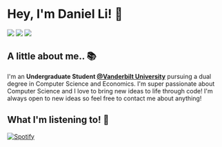 # Hey, I'm Daniel Li! 👋
[![](https://img.shields.io/badge/-twitter-1C9CEA?style=flat-square)](https://twitter.com/Danie1Li)
[![](https://img.shields.io/badge/-linkedin-0073B1?style=flat-square)](http://linkedin.com/in/daniel-li-)
[![](https://img.shields.io/badge/-email-B22222?style=flat-square)](mailto:daniel442li@gmail.com)

## A little about me.. 📚
I'm an **Undergraduate Student [@Vanderbilt University](https://www.vanderbilt.edu/)** pursuing a dual degree in Computer Science and Economics. I'm super passionate about Computer Science and I love to bring new ideas to life through code! I'm always open to new ideas so feel free to contact me about anything!

## What I'm listening to! 🎵
[![Spotify](https://github-spotify-readme.vercel.app/api/spotify)](https://open.spotify.com/user/daniel442li)

